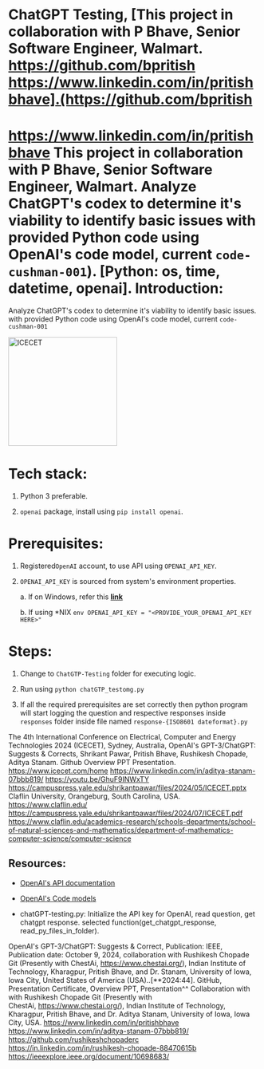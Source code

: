 # ChatGPT Testing, [This project in collaboration with P Bhave, Senior Software Engineer, Walmart. https://github.com/bpritish https://www.linkedin.com/in/pritishbhave].(https://github.com/bpritish
https://www.linkedin.com/in/pritishbhave
This project in collaboration with P Bhave, Senior Software Engineer, Walmart. Analyze ChatGPT's codex to determine it's viability to identify basic issues with provided Python code using OpenAI's code model, current `code-cushman-001`).
[Python: os, time, datetime, openai].
Introduction:
===
Analyze ChatGPT's codex to determine it's viability to identify basic issues.
with provided Python code using OpenAI's code model, current `code-cushman-001`

<img width="218" alt="ICECET" src="https://github.com/spawar2/ChatGPT-Testing/assets/25118302/c62bd8c9-3f41-46ed-a417-98916024b4b2">

Tech stack:
===
1. Python 3 preferable.

2. `openai` package, install using `pip install openai`.


Prerequisites:
===
1. Registered`OpenAI` account, to use API using `OPENAI_API_KEY`.

2. `OPENAI_API_KEY` is sourced from system's environment properties.

	a. If on Windows, refer this [__link__](https://docs.oracle.com/en/database/oracle/machine-learning/oml4r/1.5.1/oread/creating-and-modifying-environment-variables-on-windows.html)

	b. If using \*NIX `env OPENAI_API_KEY = "<PROVIDE_YOUR_OPENAI_API_KEY HERE>"`


Steps:
===
1. Change to `ChatGTP-Testing` folder for executing logic.

2. Run using `python chatGTP_testomg.py`

3. If all the required prerequisites are set correctly then python program will start logging the question and respective responses inside `responses` folder inside file named `response-{ISO8601 dateformat}.py`

The 4th International Conference on Electrical, Computer and Energy Technologies 2024 (ICECET), Sydney, Australia, OpenAI's GPT-3/ChatGPT: Suggests & Corrects, Shrikant Pawar, Pritish Bhave, Rushikesh Chopade, Aditya Stanam. Github Overview PPT Presentation.
https://www.icecet.com/home
https://www.linkedin.com/in/aditya-stanam-07bbb819/
https://youtu.be/GhuF9INWxTY
https://campuspress.yale.edu/shrikantpawar/files/2024/05/ICECET.pptx
Claflin University, Orangeburg, South Carolina, USA. 
https://www.claflin.edu/
https://campuspress.yale.edu/shrikantpawar/files/2024/07/ICECET.pdf
https://www.claflin.edu/academics-research/schools-departments/school-of-natural-sciences-and-mathematics/department-of-mathematics-computer-science/computer-science

Resources:
---
- [OpenAI's API documentation](https://platform.openai.com/docs/api-reference/introduction)
- [OpenAI's Code models](https://platform.openai.com/docs/models/codex)

- chatGPT-testing.py: Initialize the API key for OpenAI, read question, get chatgpt response.
selected function(get_chatgpt_response, read_py_files_in_folder).

OpenAI's GPT-3/ChatGPT: Suggests & Correct, Publication: IEEE, Publication date: October 9, 2024, collaboration with Rushikesh Chopade Git (Presently with ChestAi, https://www.chestai.org/), Indian Institute of Technology, Kharagpur, Pritish Bhave, and Dr. Stanam, University of Iowa, Iowa City, United States of America (USA)..[**2024:44]. GitHub, Presentation Certificate, Overview PPT, Presentation^^
Collaboration with with Rushikesh Chopade Git (Presently with ChestAi, https://www.chestai.org/), Indian Institute of Technology, Kharagpur, Pritish Bhave, and Dr. Aditya Stanam, University of Iowa, Iowa City, USA. https://www.linkedin.com/in/pritishbhave
https://www.linkedin.com/in/aditya-stanam-07bbb819/
https://github.com/rushikeshchopaderc
https://in.linkedin.com/in/rushikesh-chopade-88470615b
https://ieeexplore.ieee.org/document/10698683/


